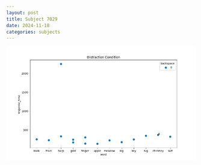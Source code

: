 ```yaml
---
layout: post
title: Subject 7029
date: 2024-11-18
categories: subjects
---
```


![](data/7029/run-3/7029_rt_acc_fuzzy_delay.png)
